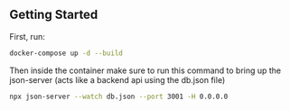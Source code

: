 ## Getting Started

First, run:

```bash
docker-compose up -d --build
```

Then inside the container make sure to run this command to bring up the json-server (acts like a backend api using the db.json file)

```bash
npx json-server --watch db.json --port 3001 -H 0.0.0.0
```
